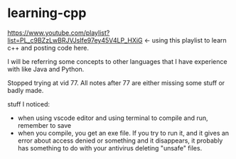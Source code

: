 # learning-cpp
https://www.youtube.com/playlist?list=PL_c9BZzLwBRJVJsIfe97ey45V4LP_HXiG &lt;- using this playlist to learn c++ and posting code here.

I will be referring some concepts to other languages that I have experience with like Java and Python. 

Stopped trying at vid 77. All notes after 77 are either missing some stuff or badly made. 

stuff I noticed:
- when using vscode editor and using terminal to compile and run, remember to save
- when you compile, you get an exe file. If you try to run it, and it gives an error about access denied or something and it disappears, it probably has something to do with your antivirus deleting "unsafe" files. 


